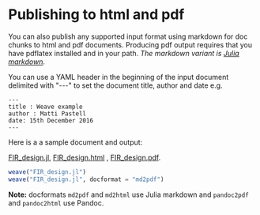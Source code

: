 # Publishing to html and pdf

You can also publish any supported input format using markdown for doc chunks to html and pdf documents. Producing pdf output requires that you have pdflatex installed and in your path. *The markdown variant is [Julia markdown](http://docs.julialang.org/en/latest/manual/documentation.html#Markdown-syntax-1)*.

You can use a YAML header in the beginning of the input document delimited with "---"
to set the document title, author and date e.g.

```
---
title : Weave example
author : Matti Pastell
date: 15th December 2016
---
```

Here is a a sample document and output:

[FIR_design.jl](examples/FIR_design.jl), [FIR_design.html](examples/FIR_design.html) , [FIR_design.pdf](examples/FIR_design.pdf).

```julia
weave("FIR_design.jl")
weave("FIR_design.jl", docformat = "md2pdf")
```

**Note:** docformats `md2pdf` and `md2html` use Julia markdown and `pandoc2pdf` and `pandoc2html`
use Pandoc.
